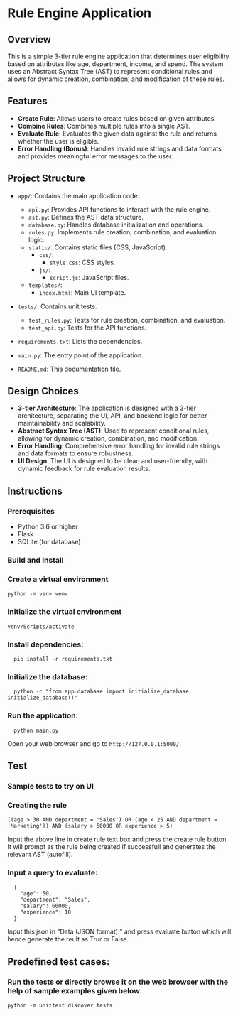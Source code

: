 # Rule Engine Application

## Overview
This is a simple 3-tier rule engine application that determines user eligibility based on attributes like age, department, income, and spend. The system uses an Abstract Syntax Tree (AST) to represent conditional rules and allows for dynamic creation, combination, and modification of these rules.

## Features
  - **Create Rule**: Allows users to create rules based on given attributes.
  - **Combine Rules**: Combines multiple rules into a single AST.
  - **Evaluate Rule**: Evaluates the given data against the rule and returns whether the user is eligible.
  - **Error Handling (Bonus)**: Handles invalid rule strings and data formats and provides meaningful error messages to the user.


## Project Structure
- `app/`: Contains the main application code.
  - `api.py`: Provides API functions to interact with the rule engine.
  - `ast.py`: Defines the AST data structure.
  - `database.py`: Handles database initialization and operations.
  - `rules.py`: Implements rule creation, combination, and evaluation logic.
  - `static/`: Contains static files (CSS, JavaScript).
    - `css/`: 
      - `style.css`: CSS styles.
    - `js/`:
      - `script.js`: JavaScript files.
  - `templates/`:
      - `index.html`: Main UI template.
  
- `tests/`: Contains unit tests.
  - `test_rules.py`: Tests for rule creation, combination, and evaluation.
  - `test_api.py`: Tests for the API functions.
- `requirements.txt`: Lists the dependencies.
- `main.py`: The entry point of the application.
- `README.md`: This documentation file.

## Design Choices
- **3-tier Architecture**: The application is designed with a 3-tier architecture, separating the UI, API, and backend logic for better maintainability and scalability.
- **Abstract Syntax Tree (AST)**: Used to represent conditional rules, allowing for dynamic creation, combination, and modification.
- **Error Handling**: Comprehensive error handling for invalid rule strings and data formats to ensure robustness.
- **UI Design**: The UI is designed to be clean and user-friendly, with dynamic feedback for rule evaluation results.

## Instructions

  ### Prerequisites
  - Python 3.6 or higher
  - Flask
  - SQLite (for database)


  ### Build and Install
  ###  Create a virtual environment 
    python -m venv venv
  ### Initialize the virtual environment 
    venv/Scripts/activate
  ### Install dependencies:
      pip install -r requirements.txt
  ### Initialize the database:
      python -c "from app.database import initialize_database; initialize_database()"
  ### Run the application:
      python main.py
  Open your web browser and go to `http://127.0.0.1:5000/`.

  ## Test
  ### Sample tests to try on UI
  ### Creating the rule
    ((age > 30 AND department = 'Sales') OR (age < 25 AND department = 'Marketing')) AND (salary > 50000 OR experience > 5)

  Input the above line in create rule text box and press the create rule button. It will prompt as the rule being created if successfull and generates the relevant AST (autofill).

  ### Input a query to evaluate:
      {
        "age": 50,
        "department": "Sales",
        "salary": 60000,
        "experience": 10
      }

  Input this json in "Data (JSON format):" and press evaluate button which will hence generate the reult as Trur or False.


## Predefined test cases:
### Run the tests or directly browse it on the web browser with the help of sample examples given below:
    python -m unittest discover tests
